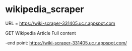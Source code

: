 # wikipedia_scraper

URL = https://wiki-scraper-331405.uc.r.appspot.com


GET Wikipedia Article Full content 

-end point: https://wiki-scraper-331405.uc.r.appspot.com/<title>
  
-request example:
https://wiki-scraper-331405.uc.r.appspot.com/kimchi
  
-response example:
  
200 OK
{
  "content":"Kimchi (; Korean: \uae40\uce58, romanized: gimchi, IPA: [kim.t\u0255\u02b0i]), a staple food in Korean cuisine, is a  traditional side dish of salted and fermented vegetables, such as napa cabbage and Korean radish, made with a widely varying selection of seasonings, including gochugaru (Korean chili powder), spring onions, garlic, ginger, and jeotgal (salted seafood), etc. It is also used in a variety of soups and stews. It is eaten as a side dish with almost every Korean meal.There are hundreds of varieties of kimchi made with different vegetables as the main ingredients. Traditionally, winter kimchi, called kimjang, was stored in large earthenware fermentation vessels, called onggi, in the ground to prevent freezing during the winter months and to keep it cool enough to slow down the fermentation process during summer months.....",
  "title":"Kimchi",
  "url":"https://en.wikipedia.org/wiki/Kimchi"
}

GET Wikipedia Article Summary
-end point: https://wiki-scraper-331405.uc.r.appspot.com/<title>/summary
-request example:
https://wiki-scraper-331405.uc.r.appspot.com/kimchi/summary
-response example:
200 OK
{
  "summary":"Kimchi (; Korean: \uae40\uce58, romanized: gimchi, IPA: [kim.t\u0255\u02b0i]), a staple food in Korean cuisine, is a  traditional side dish of salted and fermented vegetables, such as napa cabbage and Korean radish, made with a widely varying selection of seasonings, including gochugaru (Korean chili powder), spring onions, garlic, ginger, and jeotgal (salted seafood), etc. It is also used in a variety of soups and stews. It is eaten as a side dish with almost every Korean meal.There are hundreds of varieties of kimchi made with different vegetables as the main ingredients. Traditionally, winter kimchi, called kimjang, was stored in large earthenware fermentation vessels, called onggi, in the ground to prevent freezing during the winter months and to keep it cool enough to slow down the fermentation process during summer months. The vessels are also kept outdoors in special terraces called jangdokdae. In contemporary times, household kimchi refrigerators are more commonly used.",
  "title":"Kimchi",
  "url":"https://en.wikipedia.org/wiki/Kimchi"
}

GET first X number of sentences of a Wikipedia Article Summary 
-end point: https://wiki-scraper-331405.uc.r.appspot.com/<title>/summary/<sentences>
-request example:
https://wiki-scraper-331405.uc.r.appspot.com/kimchi/summary/3
-response example:
200 OK
{
  "summary":"Kimchi (; Korean: \uae40\uce58, romanized: gimchi, IPA: [kim.t\u0255\u02b0i]), a staple food in Korean cuisine, is a  traditional side dish of salted and fermented vegetables, such as napa cabbage and Korean radish, made with a widely varying selection of seasonings, including gochugaru (Korean chili powder), spring onions, garlic, ginger, and jeotgal (salted seafood), etc. It is also used in a variety of soups and stews. It is eaten as a side dish with almost every Korean meal.There are hundreds of varieties of kimchi made with different vegetables as the main ingredients.",
  "title":"Kimchi",
  "url":"https://en.wikipedia.org/wiki/Kimchi"
}
  
GET main image url of a Wikipedia Article 
-end point: https://wiki-scraper-331405.uc.r.appspot.com/<title>/image
-request example:
https://wiki-scraper-331405.uc.r.appspot.com/kimchi/image
-response example:
200 OK
{
  "image_url":"https://upload.wikimedia.org/wikipedia/commons/f/f8/Various_kimchi.jpg",
  "url":"https://en.wikipedia.org/wiki/Kimchi",
  "title":"Kimchi"
}
